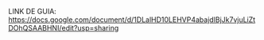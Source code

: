 LINK DE GUIA:
https://docs.google.com/document/d/1DLalHD10LEHVP4abajdlBjJk7vjuLiZtDOhQSAABHNI/edit?usp=sharing
